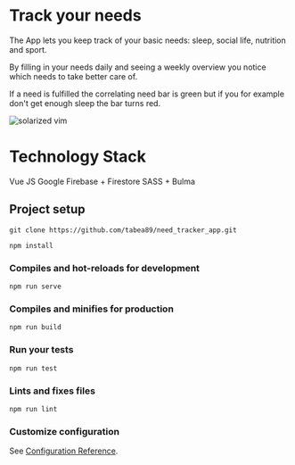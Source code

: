 # Track your needs
The App lets you keep track of your basic needs: sleep, social life, nutrition and sport. 

By filling in your needs daily and seeing a weekly overview you notice which needs to take better care of. 

If a need is fulfilled the correlating need bar is green but if you for example don't get enough sleep the bar turns red.

![solarized vim](https://github.com/tabea89/need_tracker_app/master/src/assets/img/girl.svg)


# Technology Stack
Vue JS
Google Firebase + Firestore
SASS + Bulma


## Project setup
```
git clone https://github.com/tabea89/need_tracker_app.git
```

```
npm install
```

### Compiles and hot-reloads for development
```
npm run serve
```

### Compiles and minifies for production
```
npm run build
```

### Run your tests
```
npm run test
```

### Lints and fixes files
```
npm run lint
```

### Customize configuration
See [Configuration Reference](https://cli.vuejs.org/config/).
